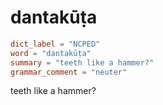 # dantakūṭa

``` toml
dict_label = "NCPED"
word = "dantakūṭa"
summary = "teeth like a hammer?"
grammar_comment = "neuter"
```

teeth like a hammer?

